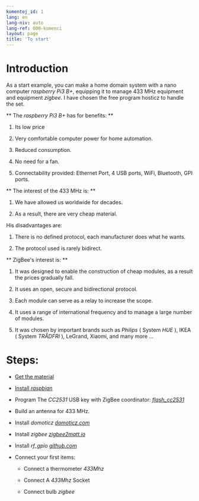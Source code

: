 ```yaml
---
komentoj_id: 1
lang: en
lang-niv: auto
lang-ref: 000-komenci
layout: page
title: 'To start'
---
```


# Introduction
As a start example, you can make a home domain system with a nano computer   _raspberry Pi3 B+_, equipping it to manage 433 MHz equipment and equipment   _zigbee_. I have chosen the free program hosticz to handle the set.  

**  The   _raspberry Pi3 B+_   has for benefits:  **  

 1. Its low price  


 2. Very comfortable computer power for home automation.  


 3. Reduced consumption.  


 4. No need for a fan.  


 5. Connectability provided: Ethernet Port, 4 USB ports, WiFi, Bluetooth, GPI ports.  




**  The interest of the 433 MHz is:  **  

 1. We have allowed us worldwide for decades.  


 2. As a result, there are very cheap material.  



 
His disadvantages are:  

 1. There is no defined protocol, each manufacturer does what he wants.  


 2. The protocol used is rarely bidirect.  




**  ZigBee's interest is:  **  

 1. It was designed to enable the construction of cheap modules, as a result the prices gradually fall.  


 1. It uses an open, secure and bidirectional protocol.  


 1. Each module can serve as a relay to increase the scope.  


 1. It uses a range of international frequency and to manage a large number of modules.  


 1. It was chosen by important brands such as   _Philips_   (  System   _HUE_  ), IKEA   (  System   _TRÅDFRI_  ), LeGrand, Xiaomi, and many more ...  




# Steps:

* [  Get the material  ](_posts/2020-08-31-aparataro.md)  


* [  Install   _raspbian_  ](_posts/2020-12-22-instali_raspbian.md)  


*  Program The   _CC2531_    USB key with ZigBee coordinator:   [    _flash\_cc2531_  ](https://jmichault.github.io/flash_cc2531-dok/)  

* Build an antenna for 433 MHz.  


* Install   _domoticz_    [   _domoticz.com_  ](https://www.domoticz.com/wiki/Raspberry_Pi)  


* Install   _zigbee_    [   _zigbee2mqtt.io_  ](https://www.zigbee2mqtt.io/getting_started/running_zigbee2mqtt.html)  


* Install   _rf\_gpio_    [   _github.com_  ](https://github.com/jmichault/rf_gpio/blob/master/LeguMin.md)  


* Connect your first items:    


  * Connect a thermometer   _433Mhz_  


  * Connect A   _433Mhz_   Socket 


  * Connect bulb   _zigbee_  



